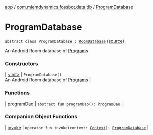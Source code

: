 [app](../../index.md) / [com.miemdynamics.fossbot.data.db](../index.md) / [ProgramDatabase](./index.md)

# ProgramDatabase

`abstract class ProgramDatabase : `[`RoomDatabase`](https://developer.android.com/reference/androidx/room/RoomDatabase.html) [(source)](https://github.com/binyot/fossbot/tree/master/app/src/main/java/com/miemdynamics/fossbot/data/db/ProgramDatabase.kt#L18)

An Android Room database of [Program](../../com.miemdynamics.fossbot.data.entity/-program/index.md)s

### Constructors

| [&lt;init&gt;](-init-.md) | `ProgramDatabase()`<br>An Android Room database of [Program](../../com.miemdynamics.fossbot.data.entity/-program/index.md)s |

### Functions

| [programDao](program-dao.md) | `abstract fun programDao(): `[`ProgramDao`](../-program-dao/index.md) |

### Companion Object Functions

| [invoke](invoke.md) | `operator fun invoke(context: `[`Context`](https://developer.android.com/reference/android/content/Context.html)`): `[`ProgramDatabase`](./index.md) |

